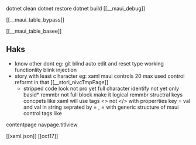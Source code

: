 dotnet clean
dotnet restore
dotnet build
[[__maui_debug]]


[[__maui_table_bypass]]


[[__maui_table_basee]]
## Haks

* know other dont eg: git blind auto edit and reset type working functionlity blink injection 
* story with least c haracter eg: xaml  maui controls 20 max used control reformt in that 
[[__stori_nivcTmpPage]] 
	* stripped code look not pro yet full  character identify not yet only basid*
remmbr  not full block make it logical remmbr structral keys concpets
like xaml will use tags <? ?><> not </> with properrties key  = val and val in string  seprated by  = , = 
with  generic structure of maui control tags like

contentpage
navpage.titlview

 [[xaml.json]] 
[[oct17]]


